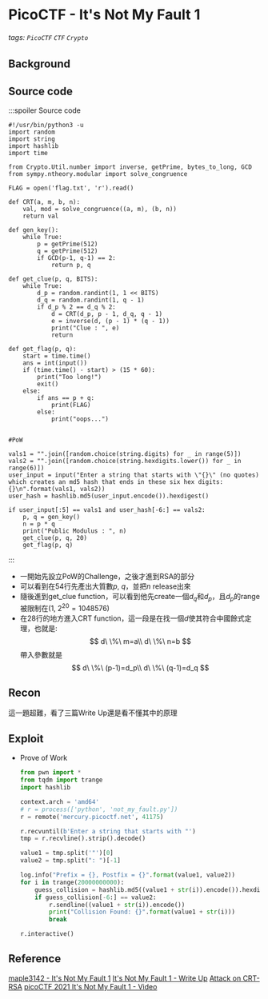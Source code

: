 # PicoCTF - It's Not My Fault 1
###### tags: `PicoCTF` `CTF` `Crypto`

## Background

## Source code
:::spoiler Source code
```python=
#!/usr/bin/python3 -u
import random
import string
import hashlib
import time

from Crypto.Util.number import inverse, getPrime, bytes_to_long, GCD
from sympy.ntheory.modular import solve_congruence

FLAG = open('flag.txt', 'r').read()

def CRT(a, m, b, n):
	val, mod = solve_congruence((a, m), (b, n))
	return val

def gen_key():
	while True:
		p = getPrime(512)
		q = getPrime(512)
		if GCD(p-1, q-1) == 2:
			return p, q

def get_clue(p, q, BITS):
	while True:
		d_p = random.randint(1, 1 << BITS)
		d_q = random.randint(1, q - 1)
		if d_p % 2 == d_q % 2:
			d = CRT(d_p, p - 1, d_q, q - 1)
			e = inverse(d, (p - 1) * (q - 1))
			print("Clue : ", e)
			return

def get_flag(p, q):
	start = time.time()
	ans = int(input())
	if (time.time() - start) > (15 * 60):
		print("Too long!")
		exit()
	else:
		if ans == p + q:
			print(FLAG)
		else:
			print("oops...")


#PoW

vals1 = "".join([random.choice(string.digits) for _ in range(5)])
vals2 = "".join([random.choice(string.hexdigits.lower()) for _ in range(6)])
user_input = input("Enter a string that starts with \"{}\" (no quotes) which creates an md5 hash that ends in these six hex digits: {}\n".format(vals1, vals2))
user_hash = hashlib.md5(user_input.encode()).hexdigest()

if user_input[:5] == vals1 and user_hash[-6:] == vals2:
	p, q = gen_key()
	n = p * q
	print("Public Modulus : ", n)
	get_clue(p, q, 20)
	get_flag(p, q)

```
:::

* 一開始先設立PoW的Challenge，之後才進到RSA的部分
* 可以看到在54行先產出大質數$p$, $q$，並把$n$ release出來
* 隨後進到get_clue function，可以看到他先create一個$d_q$和$d_p$，且$d_p$的range被限制在$(1,\ 2^{20}=1048576)$
* 在28行的地方進入CRT function，這一段是在找一個$d$使其符合中國餘式定理，也就是:
$$
d\ \%\ m=a\\
d\ \%\ n=b
$$
帶入參數就是
$$
d\ \%\ (p-1)=d_p\\
d\ \%\ (q-1)=d_q
$$

## Recon
這一題超難，看了三篇Write Up還是看不懂其中的原理

## Exploit
* Prove of Work
    ```python
    from pwn import *
    from tqdm import trange
    import hashlib

    context.arch = 'amd64'
    # r = process(['python', 'not_my_fault.py'])
    r = remote('mercury.picoctf.net', 41175)

    r.recvuntil(b'Enter a string that starts with "')
    tmp = r.recvline().strip().decode()

    value1 = tmp.split('"')[0]
    value2 = tmp.split(": ")[-1]

    log.info("Prefix = {}, Postfix = {}".format(value1, value2))
    for i in trange(20000000000):
        guess_collision = hashlib.md5((value1 + str(i)).encode()).hexdigest()
        if guess_collision[-6:] == value2:
            r.sendline((value1 + str(i)).encode())
            print("Collision Found: {}".format(value1 + str(i)))
            break

    r.interactive()
    ```
## Reference
[maple3142 - It's Not My Fault 1](https://blog.maple3142.net/2021/03/30/picoctf-2021-writeups/#its-not-my-fault-1)
[It's Not My Fault 1 - Write Up](https://github.com/HHousen/PicoCTF-2021/blob/master/Cryptography/It%27s%20Not%20My%20Fault%201/README.md)
[Attack on CRT-RSA](https://mathoverflow.net/questions/120160/attack-on-crt-rsa/120166?newreg=b5992ec3ffa640ab8587fd12f88332d1)
[picoCTF 2021 It's Not My Fault 1 - Video](https://youtu.be/i7KtIHyHCgE)